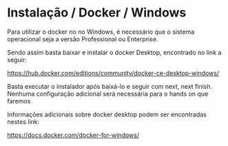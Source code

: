 # Instalação / Docker / Windows

Para utilizar o docker no no Windows, é necessário que o sistema operacional seja a versão Professional ou Enterprise.

Sendo assim basta baixar e instalar o docker Desktop, encontrado no link a seguir:

https://hub.docker.com/editions/community/docker-ce-desktop-windows/


Basta executar o instalador após baixá-lo e seguir com next, next finish. 
Nenhuma configuração adicional será necessária para o hands on que faremos

Informações adicionais sobre docker desktop podem ser encontradas nestes link:

https://docs.docker.com/docker-for-windows/